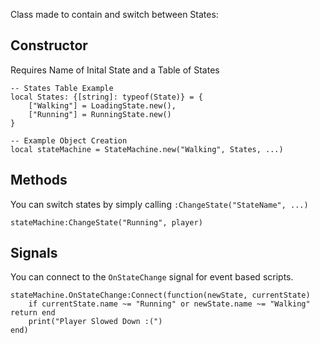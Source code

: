 Class made to contain and switch between States:

## Constructor

Requires Name of Inital State and a Table of States

```luau title="States Table"
-- States Table Example
local States: {[string]: typeof(State)} = {
    ["Walking"] = LoadingState.new(),
    ["Running"] = RunningState.new()
}

-- Example Object Creation
local stateMachine = StateMachine.new("Walking", States, ...)
```

## Methods

You can switch states by simply calling `:ChangeState("StateName", ...)`

```luau title="Switch State Example"
stateMachine:ChangeState("Running", player)
```

## Signals

You can connect to the `OnStateChange` signal for event based scripts.

```luau title="OnStateChange Example"
stateMachine.OnStateChange:Connect(function(newState, currentState)
    if currentState.name ~= "Running" or newState.name ~= "Walking" return end
    print("Player Slowed Down :(")
end)
```
